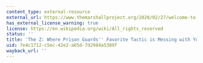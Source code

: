 ```yaml
---
content_type: external-resource
external_url: https://www.themarshallproject.org/2020/02/27/welcome-to-the-zo
has_external_license_warning: true
license: https://en.wikipedia.org/wiki/All_rights_reserved
status: ''
title: 'The Z: Where Prison Guards'' Favorite Tactic is Messing with Your Head'
uid: 7e4c1712-c5ec-42e2-a65d-7d2984a5389f
wayback_url: ''
---
```

